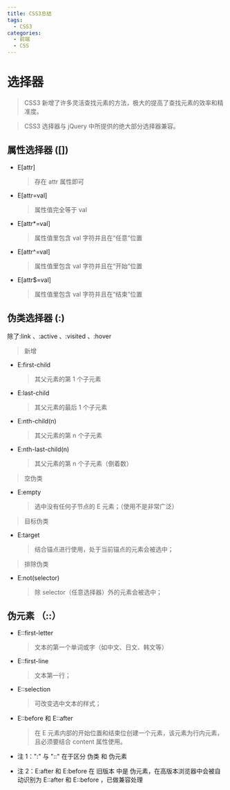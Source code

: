 ```yaml
---
title: CSS3总结
tags:
  - CSS3
categories:
  - 前端
  - CSS
---
```


# 选择器

> CSS3 新增了许多灵活查找元素的方法，极大的提高了查找元素的效率和精准度。

> CSS3 选择器与 jQuery 中所提供的绝大部分选择器兼容。

## 属性选择器 ([])

- E[attr]
  > 存在 attr 属性即可
- E[attr=val]
  > 属性值完全等于 val
- E[attr*=val]
  > 属性值里包含 val 字符并且在“任意”位置
- E[attr^=val]
  > 属性值里包含 val 字符并且在“开始”位置
- E[attr$=val]
  > 属性值里包含 val 字符并且在“结束”位置

## 伪类选择器 (:)

除了:link 、:active 、:visited 、:hover

> 新增

- E:first-child
  > 其父元素的第 1 个子元素
- E:last-child
  > 其父元素的最后 1 个子元素
- E:nth-child(n)
  > 其父元素的第 n 个子元素
- E:nth-last-child(n)
  > 其父元素的第 n 个子元素（倒着数）

> 空伪类

- E:empty
  > 选中没有任何子节点的 E 元素；（使用不是非常广泛）

> 目标伪类

- E:target
  > 结合锚点进行使用，处于当前锚点的元素会被选中；

> 排除伪类

- E:not(selector)
  > 除 selector（任意选择器）外的元素会被选中；

## 伪元素 （::）

- E::first-letter
  > 文本的第一个单词或字（如中文、日文、韩文等）
- E::first-line
  > 文本第一行；
- E::selection
  > 可改变选中文本的样式；
- E::before 和 E::after

  > 在 E 元素内部的开始位置和结束位创建一个元素，该元素为行内元素，且必须要结合 content 属性使用。

- 注 1：":" 与 "::" 在于区分 伪类 和 伪元素
- 注 2：E:after 和 E:before 在 旧版本 中是 伪元素，在高版本浏览器中会被自动识别为 E::after 和 E::before ，已做兼容处理
